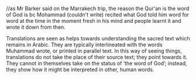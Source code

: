 //as Mr Barker said on the Marrakech trip, the reason the Qur'an is the word of God is bc Mohammad (couldn't write) recited what God told him word for word at the time in the moment fresh in his mind and people learnt it and wrote it down from then.

Translations are seen as helps towards understanding the sacred text which remains in Arabic. They are typically interlineated with the words Muhammad wrote, or printed in parallel text. In this way of seeing things, translations do not take the place of their source text; they point towards it. They cannot in themselves take on the status of ‘the word of God’; instead, they show how it might be interpreted in other, human words.